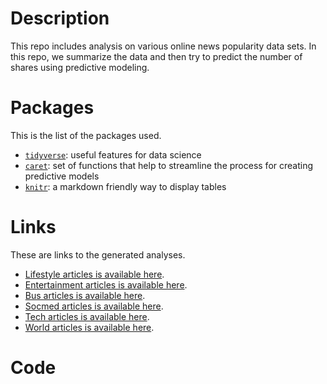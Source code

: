 # Description

This repo includes analysis on various online news popularity data sets. In this repo, we summarize the data and then try to predict the number of shares using predictive modeling. 

# Packages

This is the list of the packages used.

- [`tidyverse`](https://www.tidyverse.org/): useful features for data
    science
- [`caret`](https://cran.r-project.org/web/packages/caret/vignettes/caret.html): set of functions that help to streamline the process for creating predictive models
- [`knitr`](https://cran.r-project.org/web/packages/knitr/index.html):
    a markdown friendly way to display tables


# Links

These are links to the generated analyses.

- [Lifestyle articles is available here](LifestyleAnalysis.html).
- [Entertainment articles is available here](EntertainmentAnalysis.html).
- [Bus articles is available here](BusAnalysis.html).
- [Socmed articles is available here](SocmedAnalysis.html).
- [Tech articles is available here](TechAnalysis.html).
- [World articles is available here](WorldAnalysis.html).

# Code


